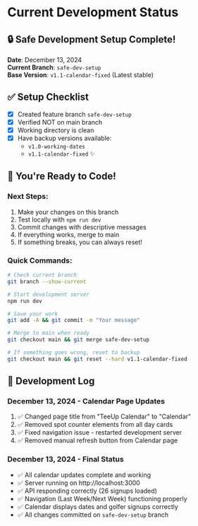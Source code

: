 # Current Development Status

## 🔒 Safe Development Setup Complete!

**Date**: December 13, 2024  
**Current Branch**: `safe-dev-setup`  
**Base Version**: `v1.1-calendar-fixed` (Latest stable)

## ✅ Setup Checklist
- [x] Created feature branch `safe-dev-setup`
- [x] Verified NOT on main branch
- [x] Working directory is clean
- [x] Have backup versions available:
  - `v1.0-working-dates`
  - `v1.1-calendar-fixed` ✨

## 🚀 You're Ready to Code!

### Next Steps:
1. Make your changes on this branch
2. Test locally with `npm run dev`
3. Commit changes with descriptive messages
4. If everything works, merge to main
5. If something breaks, you can always reset!

### Quick Commands:
```bash
# Check current branch
git branch --show-current

# Start development server
npm run dev

# Save your work
git add -A && git commit -m "Your message"

# Merge to main when ready
git checkout main && git merge safe-dev-setup

# If something goes wrong, reset to backup
git checkout main && git reset --hard v1.1-calendar-fixed
```

## 📝 Development Log

### December 13, 2024 - Calendar Page Updates
1. ✅ Changed page title from "TeeUp Calendar" to "Calendar"
2. ✅ Removed spot counter elements from all day cards
3. ✅ Fixed navigation issue - restarted development server
4. ✅ Removed manual refresh button from Calendar page

### December 13, 2024 - Final Status
- ✅ All calendar updates complete and working
- ✅ Server running on http://localhost:3000
- ✅ API responding correctly (26 signups loaded)
- ✅ Navigation (Last Week/Next Week) functioning properly
- ✅ Calendar displays dates and golfer signups correctly
- ✅ All changes committed on `safe-dev-setup` branch 